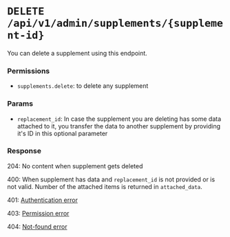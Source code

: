 # `DELETE /api/v1/admin/supplements/{supplement-id}`
You can delete a supplement using this endpoint.


### Permissions
- `supplements.delete`: to delete any supplement

### Params

- `replacement_id`: In case the supplement you are deleting has some data attached to it, you transfer the data to another supplement by providing it's ID in this optional parameter

### Response

204: No content when supplement gets deleted

400: When supplement has data and `replacement_id` is not provided or is not valid. Number of the attached items is returned in `attached_data`.

401: [Authentication error](../../authentication-errors.md)

403: [Permission error](../../permission-errors.md)

404: [Not-found error](../../not-found-errors.md)
